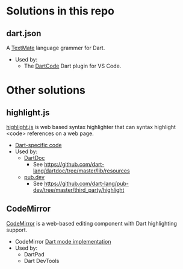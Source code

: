 # Solutions in this repo

## dart.json

A [TextMate](https://macromates.com/manual/en/language_grammars) language grammer for Dart.

* Used by:
  * The [DartCode](https://github.com/Dart-Code/Dart-Code) Dart plugin for VS Code.

# Other solutions

## highlight.js

[highlight.js](https://highlightjs.org/) is web based syntax highlighter that can syntax highlight &lt;code&gt; references on a web page.

* [Dart-specific code](https://github.com/highlightjs/highlight.js/blob/master/src/languages/dart.js)
* Used by:
  * [DartDoc](https://github.com/dart-lang/dartdoc)
    * See https://github.com/dart-lang/dartdoc/tree/master/lib/resources
  * [pub.dev](https://github.com/dart-lang/pub-dev/)
    * See https://github.com/dart-lang/pub-dev/tree/master/third_party/highlight

## CodeMirror

[CodeMirror](https://codemirror.net/) is a web-based editing component with Dart highlighting support.

* CodeMirror [Dart mode implementation](https://github.com/codemirror/CodeMirror/tree/master/mode/dart)
* Used by:
  * DartPad
  * Dart DevTools
